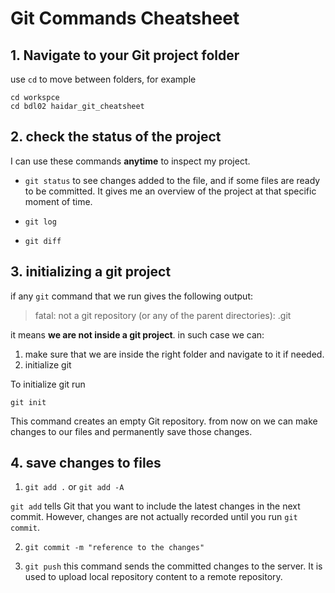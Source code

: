 # Git Commands Cheatsheet

## 1. Navigate to your Git project folder

use `cd` to move between folders, for example 

```
cd workspce
cd bdl02 haidar_git_cheatsheet
```

## 2. check the status of the project

I can use these commands **anytime** to inspect my project.

- `git status` to see changes added to the file, and if some files are ready to be committed. 
It gives me an overview of the project at that specific moment of time.

- `git log` 

- `git diff` 

## 3. initializing a git project
if any `git` command that we run  gives the following output:
> fatal: not a git repository (or any of the parent directories): .git

it means **we are not inside a git project**. in such case we can:

1.  make sure that we are inside the right folder and navigate to it if needed.
2. initialize git

To initialize git run

```
git init
``` 

This command creates an empty Git repository.
from now on we can make changes to our files and permanently save those changes.

## 4. save changes to files

1. `git add .` or `git add -A`

`git add` tells Git that you want to include the latest changes in the next commit. However, changes are not actually recorded until you run `git commit`.

2. `git commit -m "reference to the changes"`

3. `git push` this command sends the committed changes to the server. It is used to upload local repository content to a remote repository. 



